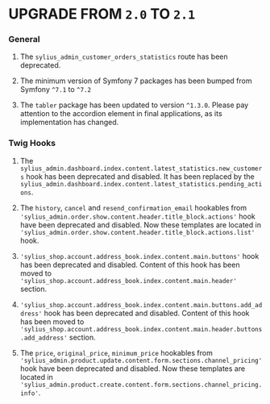 # UPGRADE FROM `2.0` TO `2.1`

### General

1. The `sylius_admin_customer_orders_statistics` route has been deprecated.

1. The minimum version of Symfony 7 packages has been bumped from Symfony `^7.1` to `^7.2`

1. The `tabler` package has been updated to version `^1.3.0`. Please pay attention to the accordion element in final applications, as its implementation has changed.

### Twig Hooks

1. The `sylius_admin.dashboard.index.content.latest_statistics.new_customers` hook has been deprecated and disabled.
   It has been replaced by the `sylius_admin.dashboard.index.content.latest_statistics.pending_actions`.

1. The `history`, `cancel` and `resend_confirmation_email` hookables from `'sylius_admin.order.show.content.header.title_block.actions'` 
   hook have been deprecated and disabled. Now these templates are located in `'sylius_admin.order.show.content.header.title_block.actions.list'` hook.

1. `'sylius_shop.account.address_book.index.content.main.buttons'` hook has been deprecated and disabled. Content 
   of this hook has been moved to `'sylius_shop.account.address_book.index.content.main.header'` section.

1. `'sylius_shop.account.address_book.index.content.main.buttons.add_address'` hook has been deprecated and disabled. 
   Content of this hook has been moved to `'sylius_shop.account.address_book.index.content.main.header.buttons.add_address'` section.

1. The `price`, `original_price`, `minimum_price` hookables from `'sylius_admin.product.update.content.form.sections.channel_pricing'`
   hook have been deprecated and disabled. Now these templates are located in `'sylius_admin.product.create.content.form.sections.channel_pricing.info'`.
